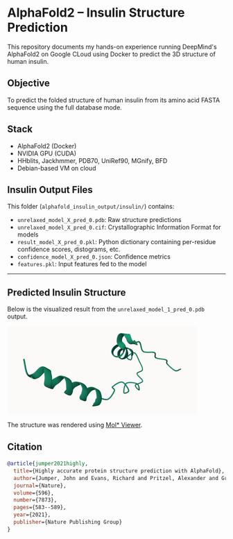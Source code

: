 # AlphaFold2 – Insulin Structure Prediction

This repository documents my hands-on experience running DeepMind's AlphaFold2 on Google CLoud using Docker to predict the 3D structure of human insulin.

##  Objective
To predict the folded structure of human insulin from its amino acid FASTA sequence using the full database mode.

##  Stack
- AlphaFold2 (Docker)
- NVIDIA GPU (CUDA)
- HHblits, Jackhmmer, PDB70, UniRef90, MGnify, BFD
- Debian-based VM on cloud


## Insulin Output Files

This folder (`alphafold_insulin_output/insulin/`) contains:
- `unrelaxed_model_X_pred_0.pdb`: Raw structure predictions
- `unrelaxed_model_X_pred_0.cif`: Crystallographic Information Format for models
- `result_model_X_pred_0.pkl`: Python dictionary containing per-residue confidence scores, distograms, etc.
- `confidence_model_X_pred_0.json`: Confidence metrics
- `features.pkl`: Input features fed to the model

---

## Predicted Insulin Structure 

Below is the visualized result from the `unrelaxed_model_1_pred_0.pdb` output.

![Insulin 3D Structure](images/insulin_structure.png)

The structure was rendered using [Mol* Viewer](https://molstar.org/viewer/).


##  Citation


```bibtex
@article{jumper2021highly,
  title={Highly accurate protein structure prediction with AlphaFold},
  author={Jumper, John and Evans, Richard and Pritzel, Alexander and Green, Tim and Figurnov, Michael and Ronneberger, Olaf and Tunyasuvunakool, Kathryn and Bates, Russ and {\v{Z}}{\'\i}dek, Augustin and Potapenko, Anna and others},
  journal={Nature},
  volume={596},
  number={7873},
  pages={583--589},
  year={2021},
  publisher={Nature Publishing Group}
}

